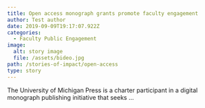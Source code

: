 ```yaml
---
title: Open access monograph grants promote faculty engagement
author: Test author
date: 2019-09-09T19:17:07.922Z
categories:
  - Faculty Public Engagement
image:
  alt: story image
  file: /assets/bideo.jpg
path: /stories-of-impact/open-access
type: story
---
```

The University of Michigan Press is a charter participant in a digital monograph publishing initiative that seeks ...
